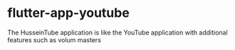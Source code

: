 # flutter-app-youtube
The HusseinTube application is like the YouTube application with additional features such as volum masters
